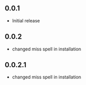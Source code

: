 ## 0.0.1

* Initial release
## 0.0.2
* changed miss spell in installation 
## 0.0.2.1
* changed miss spell in installation 